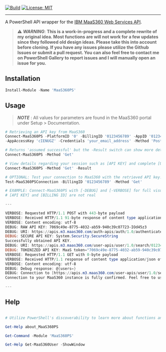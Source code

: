 [![Build](https://github.com/MichaelAlestock/MaaS360PS/actions/workflows/build.yml/badge.svg)](https://github.com/MichaelAlestock/MaaS360PS/actions/workflows/build.yml) [![License: MIT](https://img.shields.io/badge/License-MIT-blue.svg)](https://opensource.org/licenses/MIT)

---

A PowerShell API wrapper for the [IBM MaaS360 Web Services API](https://www.ibm.com/docs/en/maas360?topic=services-maas360-api-reference-web). 


> :warning: **_WARNING_**: **This is a work-in-progress and a complete rewrite of my original idea. Most functions are will not work for 
> a few updates since they followed old design ideas. Please take this into account before cloning.  If you have any issues please utilize the Github Issues or submit a pull request. You can also feel free to contact me on PowerShell Gallery to report issues and I will manually open an issue for you.**

## Installation

```powershell
Install-Module -Name 'MaaS360PS'
```

## Usage

> **_NOTE_** : All values for parameters are found in the MaaS360 portal under Setup > Documentation.

```powershell
# Retrieving an API key from MaaS360
Connect-MaaS360PS -PlatformID '0' -BillingID '0123456789' -AppID '01234567_apple' -AppVersion '1.0' `
-AppAccessKey 'cIENUGZ' -Credentials 'your_email_address' -Method 'Post'

# Returns 'assumed successful' but the -Result switch can show more detail.
Connect-MaaS360PS -Method 'Get'

# View details regarding your session such as [API KEY] and complete [URI].
Connect-MaaS360PS -Method 'Get' -Result

# OPTIONAL: Test your connection to MaaS360 with the retrieved API key.
Test-MaaS360PSConnection -BillingID '0123456789' -Method 'Get'

# EXAMPLE: Connect-MaaS360PS with [-DEBUG] and [-VERBOSE] for full visual of the command output.
# [API KEY] and [BILLING ID] are not real

---

VERBOSE: Requested HTTP/1.1 POST with 443-byte payload
VERBOSE: Received HTTP/1.1 91-byte response of content type application/json
VERBOSE: Content encoding: utf-8
DEBUG: RAW API KEY: 7069c49e-8775-4032-ab59-940c39c07723-IOd45z3
DEBUG: URI: https://apis.m3.maas360.com/auth-apis/auth/1.0/authenticate/01234567
DEBUG: SECURE API KEY: System.Security.SecureString
Successfully obtained API KEY.
DEBUG: URI: https://apis.m3.maas360.com/user-apis/user/1.0/search/01234567
DEBUG: TOKENIZED API KEY: MaaS token="7069c49e-8775-4032-ab59-940c39c07723-IOd45z3"
VERBOSE: Requested HTTP/1.1 GET with 0-byte payload
VERBOSE: Received HTTP/1.1 response of content type application/json of unknown size
VERBOSE: Content encoding: utf-8
DEBUG: Debug response: @{users=}
DEBUG: Connection to [https://apis.m3.maas360.com/user-apis/user/1.0/search/01234567] successful.
Connection to your MaaS360 instance is fully confirmed. Feel free to use all commands.

---
```

## Help
```powershell

# Utilize PowerShell's discoverability to learn more about functions and their usages.

Get-Help about_MaaS360PS

Get-Command -Module 'MaaS360PS'

Get-Help Get-MaaS360User -ShowWindow

```

